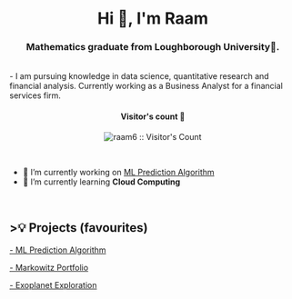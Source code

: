<h1 align="center">Hi 👋, I'm Raam</h1>
<h3 align="center">Mathematics graduate from Loughborough University🌟.</h3>
<br>
- I am pursuing knowledge in data science, quantitative research and financial analysis. Currently working as a Business Analyst for a financial services firm. 

<h4 align="center">Visitor's count 👀</h4>
<p align="center"><img src="https://profile-counter.glitch.me/{raam6}/count.svg" alt="raam6 :: Visitor's Count" /></p>
<br/>

- 🔭 I’m currently working on [ML Prediction Algorithm](https://github.com/raam6/ML_Prediction_TaLib)
- 🌱 I’m currently learning **Cloud Computing** 

<br> 
<h2> >💡 Projects (favourites)</h2>
<p><a href="https://github.com/raam6/ML_Prediction_TaLib">- ML Prediction Algorithm</a>
<p><a href="https://github.com/raam6/MarkowitzPortfolio">- Markowitz Portfolio</a>
<p><a href="https://github.com/raam6/ExoplanetExplorationML">- Exoplanet Exploration</a>
